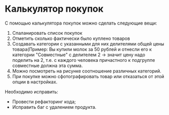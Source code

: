 # Калькулятор покупок
С помощью калькулятора покупок можно сделать следующие вещи:
1. Спаланировать список покупок
2. Отметить сколько фактически было куплено товаров
3. Создавать категории с указанными для них делителями общей цены товара(Пример: Вы купили молок за 50 рублей и отнесли его к категории "Совместные" с делителем 2 -> значит цену надо поделить на 2, т.е. с каждого человека причастного к подгруппе совместные должна эта сумма.
4. Можно посмотреть на рисунке соотношение различных категорий.
5. При покупке можно сфотографировать товар или отказаться от этой опции в настройках.


Необходимо исправить:   
- Провести рефакторинг кода;
- Исправить баг с удалением продукта.
